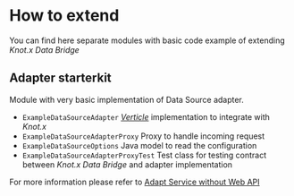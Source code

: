 # How to extend
You can find here separate modules with basic code example of extending _Knot.x Data Bridge_

## Adapter starterkit

Module with very basic implementation of Data Source adapter.

 - `ExampleDataSourceAdapter` [_Verticle_](http://vertx.io/docs/apidocs/io/vertx/core/Verticle.html) implementation to integrate with _Knot.x_
 - `ExampleDataSourceAdapterProxy` Proxy to handle incoming request
 - `ExampleDataSourceOptions` Java model to read the configuration
 - `ExampleDataSourceAdapterProxyTest` Test class for testing contract between _Knot.x Data Bridge_ and adapter implementation
 
For more information please refer to [Adapt Service without Web API](http://knotx.io/tutorials/adapt-service-without-webapi)
